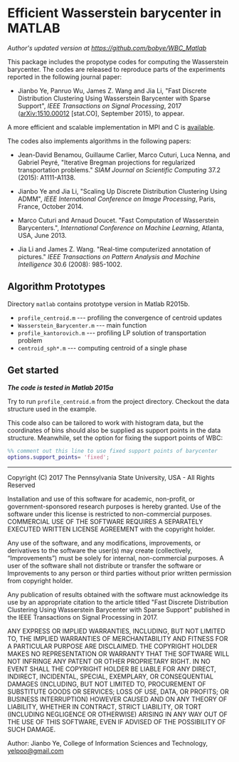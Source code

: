 # Efficient Wasserstein barycenter in MATLAB

*Author's updated version at https://github.com/bobye/WBC_Matlab* 

This package includes the propotype codes for computing the Wasserstein barycenter.
The codes are released to reproduce parts of the experiments reported in the following journal paper:

- Jianbo Ye, Panruo Wu, James Z. Wang and Jia Li, "Fast Discrete Distribution Clustering Using Wasserstein Barycenter with Sparse Support", *IEEE Transactions on Signal Processing*, 2017 ([arXiv:1510.00012](http://arxiv.org/abs/1510.00012) [stat.CO], September 2015), to appear.

A more efficient and scalable implementation in MPI and C is [available](https://github.com/bobye/d2_kmeans).

The codes also implements algorithms in the following papers:

- Jean-David Benamou, Guillaume Carlier, Marco Cuturi, Luca Nenna, and Gabriel Peyré, "Iterative Bregman projections for regularized transportation problems." *SIAM Journal on Scientific Computing* 37.2 (2015): A1111-A1138.

- Jianbo Ye and Jia Li, "Scaling Up Discrete Distribution Clustering Using ADMM", *IEEE International Conference on Image Processing*, Paris, France, October 2014.

- Marco Cuturi and Arnaud Doucet. "Fast Computation of Wasserstein Barycenters.", *International Conference on Machine Learning*, Atlanta, USA, June 2013.

- Jia Li and James Z. Wang. "Real-time computerized annotation of pictures." *IEEE Transactions on Pattern Analysis and Machine Intelligence* 30.6 (2008): 985-1002.




## Algorithm Prototypes

Directory `matlab` contains prototype version in Matlab R2015b.
  
- `profile_centroid.m` --- profiling the convergence of centroid updates
- `Wasserstein_Barycenter.m` --- main function
- `profile_kantorovich.m` --- profiling LP solution of transportation problem
- `centroid_sph*.m` --- computing centroid of a single phase

## Get started

***The code is tested in Matlab 2015a***

Try to run `profile_centroid.m` from the project directory. Checkout the data structure used in the example. 

This code also can be tailored to work with histogram data, but the coordinates of bins should also be supplied as support points in the data structure. Meanwhile, set the option for fixing the support points of WBC:

```matlab
%% comment out this line to use fixed support points of barycenter
options.support_points= 'fixed';
```
----
Copyright (C) 2017 The Pennsylvania State University, USA - All Rights Reserved 

Installation and use of this software for academic, non-profit, or government-sponsored research purposes is hereby granted. Use of the software under this license is restricted to non-commercial purposes. COMMERCIAL USE OF THE SOFTWARE REQUIRES A SEPARATELY EXECUTED WRITTEN LICENSE AGREEMENT with the copyright holder.

Any use of the software, and any modifications, improvements, or derivatives to the software the user(s) may create (collectively, “Improvements”) must be solely for internal, non-commercial purposes. A user of the software shall not distribute or transfer the software or Improvements to any person or third parties without prior written permission from copyright holder.

Any publication of results obtained with the software must acknowledge its use by an appropriate citation to the article titled "Fast Discrete Distribution Clustering Using Wasserstein Barycenter with Sparse Support" published in the IEEE Transactions on Signal Processing in 2017.

ANY EXPRESS OR IMPLIED WARRANTIES, INCLUDING, BUT NOT LIMITED TO, THE IMPLIED WARRANTIES OF MERCHANTABILITY AND FITNESS FOR A PARTICULAR PURPOSE ARE DISCLAIMED. THE COPYRIGHT HOLDER MAKES NO REPRESENTATION OR WARRANTY THAT THE SOFTWARE WILL NOT INFRINGE ANY PATENT OR OTHER PROPRIETARY RIGHT. IN NO EVENT SHALL THE COPYRIGHT HOLDER BE LIABLE FOR ANY DIRECT, INDIRECT, INCIDENTAL, SPECIAL, EXEMPLARY, OR CONSEQUENTIAL DAMAGES (INCLUDING, BUT NOT LIMITED TO, PROCUREMENT OF SUBSTITUTE GOODS OR SERVICES; LOSS OF USE, DATA, OR PROFITS; OR BUSINESS INTERRUPTION) HOWEVER CAUSED AND ON ANY THEORY OF LIABILITY, WHETHER IN CONTRACT, STRICT LIABILITY, OR TORT (INCLUDING NEGLIGENCE OR OTHERWISE) ARISING IN ANY WAY OUT OF THE USE OF THIS SOFTWARE, EVEN IF ADVISED OF THE POSSIBILITY OF SUCH DAMAGE.

Author: Jianbo Ye, College of Information Sciences and Technology, yelpoo@gmail.com
